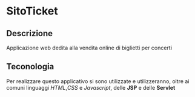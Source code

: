 # SitoTicket

## Descrizione
Applicazione web dedita alla vendita online di biglietti per concerti

## Teconologia
Per realizzare questo applicativo si sono utilizzate e utilizzeranno, oltre ai comuni linguaggi *HTML*,*CSS* e *Javascript*, delle **JSP** e delle
**Servlet**
